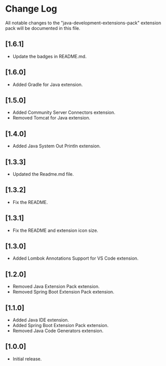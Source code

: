 # Change Log

All notable changes to the "java-development-extensions-pack" extension pack will be documented in this file.

## [1.6.1]

- Update the badges in README.md.

## [1.6.0]

- Added Gradle for Java extension.

## [1.5.0]

- Added Community Server Connectors extension.
- Removed Tomcat for Java extension.

## [1.4.0]

- Added Java System Out Println extension.

## [1.3.3]

- Updated the Readme.md file.

## [1.3.2]

- Fix the README.

## [1.3.1]

- Fix the README and extension icon size.

## [1.3.0]

- Added Lombok Annotations Support for VS Code extension.

## [1.2.0]

- Removed Java Extension Pack extension.
- Removed Spring Boot Extension Pack extension.

## [1.1.0]

- Added Java IDE extension.
- Added Spring Boot Extension Pack extension.
- Removed Java Code Generators extension.

## [1.0.0]

- Initial release.
